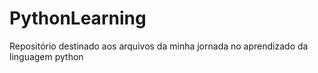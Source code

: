 # PythonLearning
Repositório destinado aos arquivos da minha jornada no aprendizado da linguagem python
